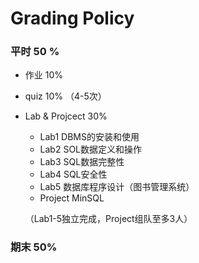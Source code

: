 # Grading Policy

### 平时 50 %

- 作业 10%

- quiz 10% （4-5次）

- Lab & Projcect  30%

  - Lab1 DBMS的安装和使用
  - Lab2 SOL数据定义和操作
  - Lab3 SQL数据完整性
  - Lab4 SQL安全性
  - Lab5 数据库程序设计（图书管理系统）
  - Project MinSQL

  （Lab1-5独立完成，Project组队至多3人）

### 期末 50%

